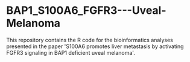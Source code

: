# BAP1_S100A6_FGFR3---Uveal-Melanoma
This repository contains the R code for the bioinformatics analyses presented in the paper 'S100A6 promotes liver metastasis by activating FGFR3 signaling in BAP1 deficient uveal melanoma'.
